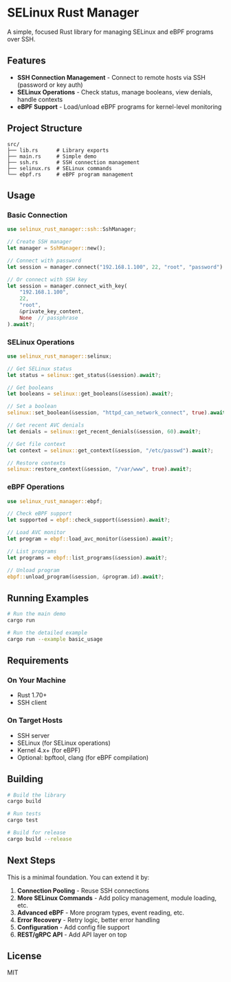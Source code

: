 # SELinux Rust Manager

A simple, focused Rust library for managing SELinux and eBPF programs over SSH.

## Features

- **SSH Connection Management** - Connect to remote hosts via SSH (password or key auth)
- **SELinux Operations** - Check status, manage booleans, view denials, handle contexts
- **eBPF Support** - Load/unload eBPF programs for kernel-level monitoring

## Project Structure

```
src/
├── lib.rs      # Library exports
├── main.rs     # Simple demo
├── ssh.rs      # SSH connection management
├── selinux.rs  # SELinux commands
└── ebpf.rs     # eBPF program management
```

## Usage

### Basic Connection

```rust
use selinux_rust_manager::ssh::SshManager;

// Create SSH manager
let manager = SshManager::new();

// Connect with password
let session = manager.connect("192.168.1.100", 22, "root", "password").await?;

// Or connect with SSH key
let session = manager.connect_with_key(
    "192.168.1.100",
    22,
    "root",
    &private_key_content,
    None  // passphrase
).await?;
```

### SELinux Operations

```rust
use selinux_rust_manager::selinux;

// Get SELinux status
let status = selinux::get_status(&session).await?;

// Get booleans
let booleans = selinux::get_booleans(&session).await?;

// Set a boolean
selinux::set_boolean(&session, "httpd_can_network_connect", true).await?;

// Get recent AVC denials
let denials = selinux::get_recent_denials(&session, 60).await?;

// Get file context
let context = selinux::get_context(&session, "/etc/passwd").await?;

// Restore contexts
selinux::restore_context(&session, "/var/www", true).await?;
```

### eBPF Operations

```rust
use selinux_rust_manager::ebpf;

// Check eBPF support
let supported = ebpf::check_support(&session).await?;

// Load AVC monitor
let program = ebpf::load_avc_monitor(&session).await?;

// List programs
let programs = ebpf::list_programs(&session).await?;

// Unload program
ebpf::unload_program(&session, &program.id).await?;
```

## Running Examples

```bash
# Run the main demo
cargo run

# Run the detailed example
cargo run --example basic_usage
```

## Requirements

### On Your Machine
- Rust 1.70+
- SSH client

### On Target Hosts
- SSH server
- SELinux (for SELinux operations)
- Kernel 4.x+ (for eBPF)
- Optional: bpftool, clang (for eBPF compilation)

## Building

```bash
# Build the library
cargo build

# Run tests
cargo test

# Build for release
cargo build --release
```

## Next Steps

This is a minimal foundation. You can extend it by:

1. **Connection Pooling** - Reuse SSH connections
2. **More SELinux Commands** - Add policy management, module loading, etc.
3. **Advanced eBPF** - More program types, event reading, etc.
4. **Error Recovery** - Retry logic, better error handling
5. **Configuration** - Add config file support
6. **REST/gRPC API** - Add API layer on top

## License

MIT
